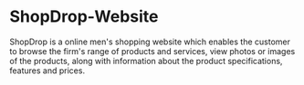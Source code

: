 # ShopDrop-Website
ShopDrop is a online men's shopping website which enables the customer to browse the firm's range of products and services, view photos or images of the products, along with information about the product specifications, features and prices.
